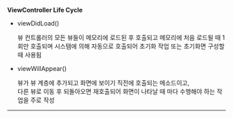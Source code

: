 **ViewController Life Cycle**
- viewDidLoad()

    뷰 컨트롤러의 모든 뷰들이 메모리에 로드된 후 호출되고 메모리에 처음 로드될 때 1회만 호출되며 시스템에 의해 자동으로 호출되어 초기화 작업 또는 초기화면 구성할 때 사용됨

- viewWillAppear()
    
    뷰가 뷰 계층에 추가되고 화면에 보이기 직전에 호출되는 메소드이고, <br>
    다른 뷰로 이동 후 되돌아오면 재호출되어 화면이 나타날 때 마다 수행해야 하는 작업을 주로 작성
    

***